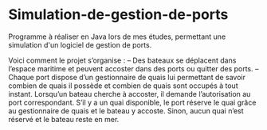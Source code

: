 # Simulation-de-gestion-de-ports
Programme à réaliser en Java lors de mes études, permettant une simulation d'un logiciel de gestion de ports.


Voici comment le projet s’organise : 
– Des bateaux se déplacent dans l’espace maritime et peuvent accoster dans des ports ou quitter des 
ports. 
– Chaque port dispose d’un gestionnaire de quais lui permettant de savoir combien de quais il 
possède et combien de quais sont occupés à tout instant. 
Lorsqu’un bateau cherche à accoster, il demande l’autorisation au port correspondant. 
S’il y a un quai disponible, le port réserve le quai grâce au gestionnaire de quais et le bateau y 
accoste. Sinon, aucun quai n’est réservé et le bateau reste en mer.
